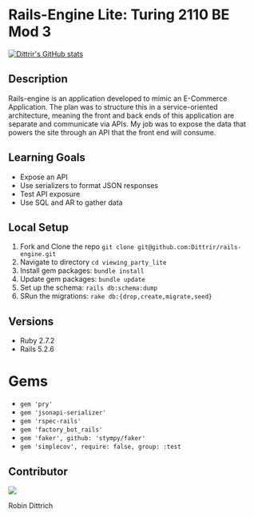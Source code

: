 # Rails-Engine Lite: Turing 2110 BE Mod 3
[![Dittrir's GitHub stats](https://github-readme-stats.vercel.app/api?username=Dittrir)](https://github.com/Dittrir/github-readme-stats)

## Description
Rails-engine is an application developed to mimic an E-Commerce Application. The plan was to structure this in a service-oriented architecture, meaning the front and back ends of this application are separate and communicate via APIs. My job was to expose the data that powers the site through an API that the front end will consume.

## Learning Goals 
- Expose an API
- Use serializers to format JSON responses
- Test API exposure
- Use SQL and AR to gather data

## Local Setup
1. Fork and Clone the repo ```git clone git@github.com:Dittrir/rails-engine.git```
2.  Navigate to directory ```cd viewing_party_lite```
3. Install gem packages: ```bundle install```
4. Update gem packages: ```bundle update```
5. Set up the schema: ```rails db:schema:dump```
6. SRun the migrations: ```rake db:{drop,create,migrate,seed}```

## Versions
- Ruby 2.7.2
- Rails 5.2.6

# Gems
- `gem 'pry'`
- `gem 'jsonapi-serializer'`
- `gem 'rspec-rails'`
- `gem 'factory_bot_rails'`
- `gem 'faker', github: 'stympy/faker'`
- `gem 'simplecov', require: false, group: :test`

## Contributor

<a href="https://github.com/Dittrir/rails-engine/graphs/contributors">
  <img src="https://contrib.rocks/image?repo=Dittrir/rails-engine" />
</a>

Robin Dittrich
